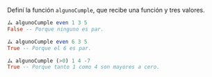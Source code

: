 Definí la función `algunoCumple`, que recibe una función y tres valores.

```haskell
ム algunoCumple even 1 3 5
False -- Porque ninguno es par.

ム algunoCumple even 6 3 5
True -- Porque el 6 es par.

ム algunoCumple (>0) 1 4 -7
True -- Porque tanto 1 como 4 son mayores a cero.
```